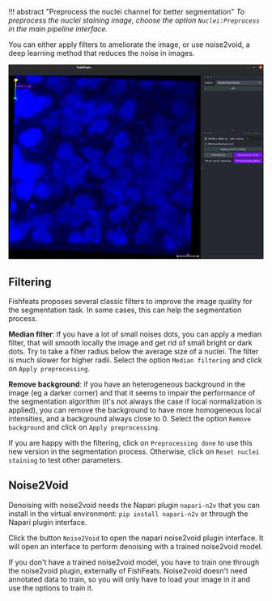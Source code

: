 !!! abstract "Preprocess the nuclei channel for better segmentation"
	_To preprocess the nuclei staining image, choose the option `Nuclei:Preprocess` in the main pipeline interface._

You can either apply filters to ameliorate the image, or use noise2void, a deep learning method that reduces the noise in images.

![interface](./imgs/nuclei_preprocess.png)

## Filtering

Fishfeats proposes several classic filters to improve the image quality for the segmentation task.
In some cases, this can help the segmentation process.

**Median filter**: If you have a lot of small noises dots, you can apply a median filter, that will smooth locally the image and get rid of small bright or dark dots.
Try to take a filter radius below the average size of a nuclei.
The filter is much slower for higher radii. 
Select the option `Median filtering` and click on `Apply preprocessing`.

**Remove background**: if you have an heterogeneous background in the image (eg a darker corner) and that it seems to impair the performance of the segmentation algorithm (it's not always the case if local normalization is applied), you can remove the background to have more homogeneous local intensities, and a background always close to 0. 
Select the option `Remove background` and click on `Apply preprocessing`.


If you are happy with the filtering, click on `Preprocessing done` to use this new version in the segmentation process. Otherwise, click on `Reset nuclei staining` to test other parameters.

## Noise2Void

Denoising with noise2void needs the Napari plugin `napari-n2v` that you can install in the virtual environment: `pip install napari-n2v` or through the Napari plugin interface.

Click the button `Noise2Void` to open the napari noise2void plugin interface. It will open an interface to perform denoising with a trained noise2void model.

If you don't have a trained noise2void model, you have to train one through the noise2void plugin, externally of FishFeats. 
Noise2void doesn't need annotated data to train, so you will only have to load your image in it and use the options to train it. 
